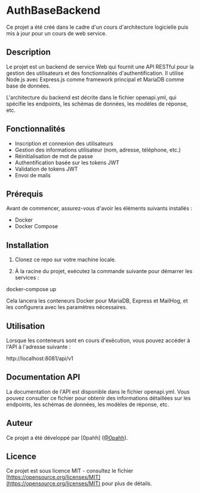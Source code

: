 # AuthBaseBackend

Ce projet a été créé dans le cadre d'un cours d'architecture logicielle puis mis à jour pour un cours de web service.

## Description

Le projet est un backend de service Web qui fournit une API RESTful pour la gestion des utilisateurs et des fonctionnalités d'authentification. Il utilise Node.js avec Express.js comme framework principal et MariaDB comme base de données.

L'architecture du backend est décrite dans le fichier openapi.yml, qui spécifie les endpoints, les schémas de données, les modèles de réponse, etc.

## Fonctionnalités

- Inscription et connexion des utilisateurs
- Gestion des informations utilisateur (nom, adresse, téléphone, etc.)
- Réinitialisation de mot de passe
- Authentification basée sur les tokens JWT
- Validation de tokens JWT
- Envoi de mails

## Prérequis

Avant de commencer, assurez-vous d'avoir les éléments suivants installés :

- Docker
- Docker Compose

## Installation

1. Clonez ce repo sur votre machine locale.

2. À la racine du projet, exécutez la commande suivante pour démarrer les services :

docker-compose up

Cela lancera les conteneurs Docker pour MariaDB, Express et MailHog, et les configurera avec les paramètres nécessaires.

## Utilisation

Lorsque les conteneurs sont en cours d'exécution, vous pouvez accéder à l'API à l'adresse suivante :

http://localhost:8081/api/v1

## Documentation API

La documentation de l'API est disponible dans le fichier openapi.yml. Vous pouvez consulter ce fichier pour obtenir des informations détaillées sur les endpoints, les schémas de données, les modèles de réponse, etc.

## Auteur

Ce projet a été développé par [0pahh] ([@0pahh](https://github.com/0pahh)).

## Licence

Ce projet est sous licence MIT - consultez le fichier [https://opensource.org/licenses/MIT](https://opensource.org/licenses/MIT) pour plus de détails.
